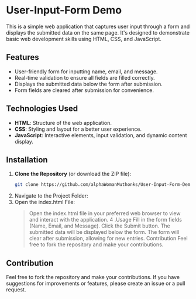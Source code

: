 # User-Input-Form Demo
This is a simple web application that captures user input through a form and displays the submitted data on the same page. It's designed to demonstrate basic web development skills using HTML, CSS, and JavaScript.

## Features

- User-friendly form for inputting name, email, and message.
- Real-time validation to ensure all fields are filled correctly.
- Displays the submitted data below the form after submission.
- Form fields are cleared after submission for convenience.

## Technologies Used

- **HTML**: Structure of the web application.
- **CSS**: Styling and layout for a better user experience.
- **JavaScript**: Interactive elements, input validation, and dynamic content display.

## Installation

1. **Clone the Repository** (or download the ZIP file):
   ```bash
   git clone https://github.com/alphaWomanMuthonks/User-Input-Form-Demo
2. Navigate to the Project Folder:
3. Open the index.html File:
   > Open the index.html file in your preferred web browser to view and interact with the application.
4 .Usage
    Fill in the form fields (Name, Email, and Message).
    Click the Submit button.
    The submitted data will be displayed below the form.
    The form will clear after submission, allowing for new entries.
    Contribution
    Feel free to fork the repository and make your contributions.
## Contribution
   Feel free to fork the repository and make your contributions. If you have suggestions for improvements or features, please create an issue or a pull request.
